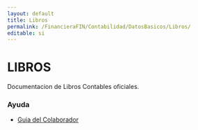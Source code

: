 ```yaml
---
layout: default
title: Libros
permalink: /FinancieraFIN/Contabilidad/DatosBasicos/Libros/
editable: si
---
```


# LIBROS
Documentacion de Libros Contables oficiales.


### Ayuda
* [Guia del Colaborador](http://docs.oasiscom.com)

